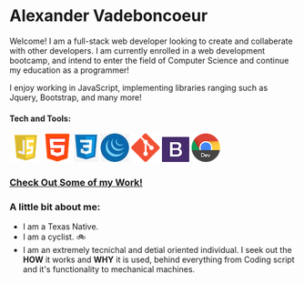 # Alexander Vadeboncoeur 
Welcome! I am a full-stack web developer looking to create and collaberate with other developers. I am currently enrolled in a web development bootcamp, and intend to enter the field of Computer Science and continue my education as a programmer!

I enjoy working in JavaScript, implementing libraries ranging such as Jquery, Bootstrap, and many more!

#### Tech and Tools:
  ![JavaScript Logo](./images/javascriptlogo.png)&nbsp;![HTML Logo](./images/htmllogo.png)&nbsp;![CSS Logo](./images/csslogo.png)&nbsp;![JQuery Logo](./images/jquerylogo.png)&nbsp;![Git Logo](./images/gitlogo.png)&nbsp;![Bootstrap Logo](./images/bootstraplogo.png)&nbsp;![Chrome Dev Tools Logo](./images/chromedevlogo.png)
  

### [Check Out Some of my Work!](https://alexva397.github.io/alexander-vadeboncoeur-portfolio/)


### A little bit about me:
  - I am a Texas Native.
  - I am a cyclist. :bike:
  - I am an extremely tecnichal and detial oriented individual. I seek out the __HOW__ it works and __WHY__ it is used, behind everything from Coding script and it's functionality to mechanical machines.
